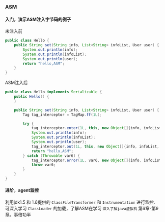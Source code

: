 ### ASM

#### 入门，演示ASM注入字节码的例子

未注入前

```java
public class Hello {
    public String set(String info, List<String> infoList, User user) {
        System.out.println(info);
        System.out.println(infoList);
        System.out.println(user);
        return "hello,ASM";
    }
}
```

ASM注入后

```java
public class Hello implements Serializable {
    public Hello() {
    }

    public String set(String info, List<String> infoList, User user) {
        Tag tag_interceptor = TagMap.ff(1L);

        try {
            tag_interceptor.enter(1L, this, new Object[]{info, infoList, user});
            System.out.println(info);
            System.out.println(infoList);
            System.out.println(user);
            tag_interceptor.out(1L, this, new Object[]{info, infoList, user});
            return "hello,ASM";
        } catch (Throwable var6) {
            tag_interceptor.error(1L, var6, new Object[]{info, infoList, user});
            throw var6;
        }
    }
}
```

#### 进阶，agent监控

利用jdk1.5 和 1.6提供的 `ClassFileTransformer` 和 `Instrumentation` 进行监控.
可深入学习 `ClassLoader` 的加载，了解ASM在学习 `深入了解java虚拟机` 第6章-第9章。事倍功半
